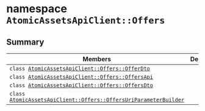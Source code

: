 # namespace `AtomicAssetsApiClient::Offers` 

## Summary

 Members                                | Descriptions                                
----------------------------------------|---------------------------------------------
`class `[`AtomicAssetsApiClient::Offers::OfferDto`](.github/workflows/documentation/md/AtomicAssetsApiClient--Offers--OfferDto.md#class_atomic_assets_api_client_1_1_offers_1_1_offer_dto) | 
`class `[`AtomicAssetsApiClient::Offers::OffersApi`](.github/workflows/documentation/md/AtomicAssetsApiClient--Offers--OffersApi.md#class_atomic_assets_api_client_1_1_offers_1_1_offers_api) | 
`class `[`AtomicAssetsApiClient::Offers::OffersDto`](.github/workflows/documentation/md/AtomicAssetsApiClient--Offers--OffersDto.md#class_atomic_assets_api_client_1_1_offers_1_1_offers_dto) | 
`class `[`AtomicAssetsApiClient::Offers::OffersUriParameterBuilder`](.github/workflows/documentation/md/AtomicAssetsApiClient--Offers--OffersUriParameterBuilder.md#class_atomic_assets_api_client_1_1_offers_1_1_offers_uri_parameter_builder) | 

